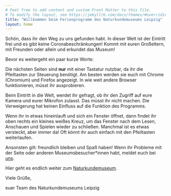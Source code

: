 ```yaml
---
# Feel free to add content and custom Front Matter to this file.
# To modify the layout, see https://jekyllrb.com/docs/themes/#overriding-theme-defaults
title: "Willkommen beim Ferienprogramm des Naturkundemuseums Leipzig"
layout: home
---
```


Schön, dass ihr den Weg zu uns gefunden habt. In dieser Welt ist der Eintritt frei und es gibt keine Coronabeschränkungen! Kommt mit euren Großeltern, mit Freunden oder allein und erkundet das Museum!


Bevor es weitergeht ein paar kurze Worte:

Die nächsten Seiten sind **nur** mit einer Tastatur nutzbar, da ihr die Pfeiltasten zur Steuerung benötigt. Am besten werden sie euch mit Chrome (Chromium) und Firefox angezeigt. In wie weit andere Browser funktionieren, müsst ihr ausprobieren.

Beim Eintritt in die Welt, werdet ihr gefragt, ob ihr den Zugriff auf eure Kamera und eurer Mikrofon zulasst. Das müsst ihr nicht machen. Die Verweigerung hat keinen Einfluss auf die Funktion des Programms.

Wenn ihr in etwas hineinlauft und sich ein Fenster öffnet, dann findet ihr oben rechts ein kleines weißes Kreuz, um das Fenster nach dem Lesen, Anschauen und Spielen wieder zu schließen. Manchmal ist es etwas versteckt, aber immer da! Oft könnt ihr auch einfach mit den Pfeiltasten weiterlaufen.

Ansonsten gilt: freundlich bleiben und Spaß haben! Wenn ihr Probleme mit der Seite oder anderen Museumsbesucher*innen habt, meldet euch bei [uns](mailto:service.naturkundemuseum@leipzig.de).


Hier geht es endlich weiter zum [Naturkundemuseum](https://play.world.dezentrale.cloud/_/global/ferien-im-museum.ishalt.so/Naturkundemuseum_Vorgarten.json).


Viele Grüße,

euer Team des Naturkundemuseums Leipzig

